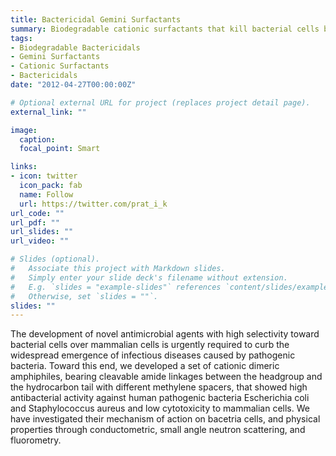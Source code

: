 ```yaml
---
title: Bactericidal Gemini Surfactants
summary: Biodegradable cationic surfactants that kill bacterial cells but not mammalian cells
tags:
- Biodegradable Bactericidals
- Gemini Surfactants
- Cationic Surfactants
- Bactericidals
date: "2012-04-27T00:00:00Z"

# Optional external URL for project (replaces project detail page).
external_link: ""

image:
  caption:
  focal_point: Smart

links:
- icon: twitter
  icon_pack: fab
  name: Follow
  url: https://twitter.com/prat_i_k
url_code: ""
url_pdf: ""
url_slides: ""
url_video: ""

# Slides (optional).
#   Associate this project with Markdown slides.
#   Simply enter your slide deck's filename without extension.
#   E.g. `slides = "example-slides"` references `content/slides/example-slides.md`.
#   Otherwise, set `slides = ""`.
slides: ""
---
```


The development of novel antimicrobial agents with high selectivity toward bacterial cells over mammalian cells is urgently required to curb the widespread emergence of infectious diseases caused by pathogenic bacteria. Toward this end, we developed a set of cationic dimeric amphiphiles, bearing cleavable amide linkages between the headgroup and the hydrocarbon tail with different methylene spacers, that showed high antibacterial activity against human pathogenic bacteria Escherichia coli and Staphylococcus aureus and low cytotoxicity to mammalian cells. We have investigated their mechanism of action on bacetria cells, and physical properties through conductometric, small angle neutron scattering, and fluorometry.

